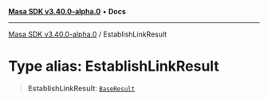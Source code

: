 [**Masa SDK v3.40.0-alpha.0**](../README.md) • **Docs**

***

[Masa SDK v3.40.0-alpha.0](../globals.md) / EstablishLinkResult

# Type alias: EstablishLinkResult

> **EstablishLinkResult**: [`BaseResult`](../interfaces/BaseResult.md)
